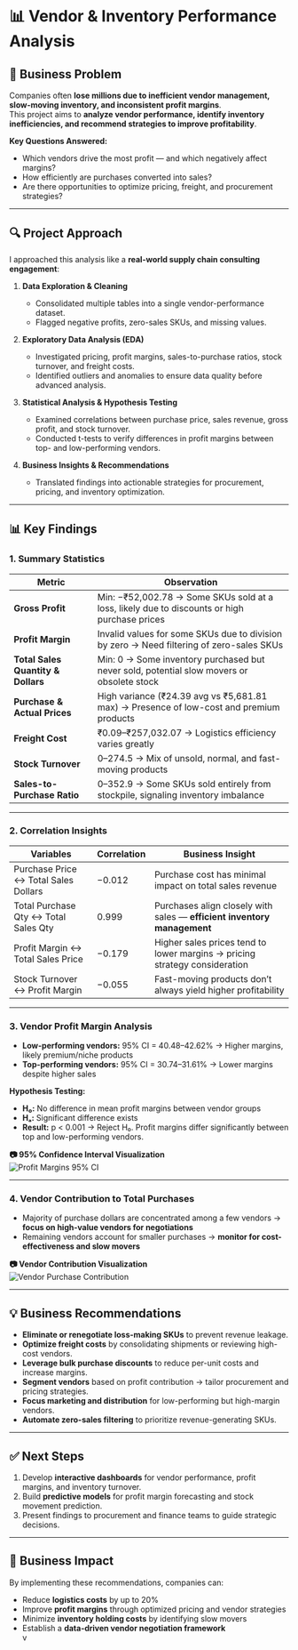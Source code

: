 # 📊 Vendor & Inventory Performance Analysis  

## 📌 Business Problem  
Companies often **lose millions due to inefficient vendor management, slow-moving inventory, and inconsistent profit margins**.  
This project aims to **analyze vendor performance, identify inventory inefficiencies, and recommend strategies to improve profitability**.  

**Key Questions Answered:**  
- Which vendors drive the most profit — and which negatively affect margins?  
- How efficiently are purchases converted into sales?  
- Are there opportunities to optimize pricing, freight, and procurement strategies?  

---

## 🔍 Project Approach  
I approached this analysis like a **real-world supply chain consulting engagement**:  

1. **Data Exploration & Cleaning**  
   - Consolidated multiple tables into a single vendor-performance dataset.  
   - Flagged negative profits, zero-sales SKUs, and missing values.  

2. **Exploratory Data Analysis (EDA)**  
   - Investigated pricing, profit margins, sales-to-purchase ratios, stock turnover, and freight costs.  
   - Identified outliers and anomalies to ensure data quality before advanced analysis.  

3. **Statistical Analysis & Hypothesis Testing**  
   - Examined correlations between purchase price, sales revenue, gross profit, and stock turnover.  
   - Conducted t-tests to verify differences in profit margins between top- and low-performing vendors.  

4. **Business Insights & Recommendations**  
   - Translated findings into actionable strategies for procurement, pricing, and inventory optimization.  

---

## 📊 Key Findings  

### 1. Summary Statistics  
| Metric | Observation |
|--------|-------------|
| **Gross Profit** | Min: −₹52,002.78 → Some SKUs sold at a loss, likely due to discounts or high purchase prices |
| **Profit Margin** | Invalid values for some SKUs due to division by zero → Need filtering of zero-sales SKUs |
| **Total Sales Quantity & Dollars** | Min: 0 → Some inventory purchased but never sold, potential slow movers or obsolete stock |
| **Purchase & Actual Prices** | High variance (₹24.39 avg vs ₹5,681.81 max) → Presence of low-cost and premium products |
| **Freight Cost** | ₹0.09–₹257,032.07 → Logistics efficiency varies greatly |
| **Stock Turnover** | 0–274.5 → Mix of unsold, normal, and fast-moving products |
| **Sales-to-Purchase Ratio** | 0–352.9 → Some SKUs sold entirely from stockpile, signaling inventory imbalance |

---

### 2. Correlation Insights  
| Variables | Correlation | Business Insight |
|-----------|-------------|-----------------|
| Purchase Price ↔ Total Sales Dollars | −0.012 | Purchase cost has minimal impact on total sales revenue |
| Total Purchase Qty ↔ Total Sales Qty | 0.999 | Purchases align closely with sales — **efficient inventory management** |
| Profit Margin ↔ Total Sales Price | −0.179 | Higher sales prices tend to lower margins → pricing strategy consideration |
| Stock Turnover ↔ Profit Margin | −0.055 | Fast-moving products don’t always yield higher profitability |

---

### 3. Vendor Profit Margin Analysis  

- **Low-performing vendors:** 95% CI = 40.48–42.62% → Higher margins, likely premium/niche products  
- **Top-performing vendors:** 95% CI = 30.74–31.61% → Lower margins despite higher sales  

**Hypothesis Testing:**  
- **H₀:** No difference in mean profit margins between vendor groups  
- **Hₐ:** Significant difference exists  
- **Result:** p < 0.001 → Reject H₀. Profit margins differ significantly between top and low-performing vendors.  

**📷 95% Confidence Interval Visualization**  
![Profit Margins 95% CI](<img width="1266" height="739" alt="Screenshot 2025-09-24 152206" src="https://github.com/user-attachments/assets/84c46933-b719-4d35-8935-5e2feaf8d35f" />
)  

---

### 4. Vendor Contribution to Total Purchases  

- Majority of purchase dollars are concentrated among a few vendors → **focus on high-value vendors for negotiations**  
- Remaining vendors account for smaller purchases → **monitor for cost-effectiveness and slow movers**  

**📷 Vendor Contribution Visualization**  
![Vendor Purchase Contribution](<img width="1239" height="740" alt="Screenshot 2025-09-24 152125" src="https://github.com/user-attachments/assets/d8b69a09-02af-4515-8275-59557e4b3539" />
)  

---

## 💡 Business Recommendations  
- **Eliminate or renegotiate loss-making SKUs** to prevent revenue leakage.  
- **Optimize freight costs** by consolidating shipments or reviewing high-cost vendors.  
- **Leverage bulk purchase discounts** to reduce per-unit costs and increase margins.  
- **Segment vendors** based on profit contribution → tailor procurement and pricing strategies.  
- **Focus marketing and distribution** for low-performing but high-margin vendors.  
- **Automate zero-sales filtering** to prioritize revenue-generating SKUs.  

---

## ✅ Next Steps  
1. Develop **interactive dashboards** for vendor performance, profit margins, and inventory turnover.  
2. Build **predictive models** for profit margin forecasting and stock movement prediction.  
3. Present findings to procurement and finance teams to guide strategic decisions.  

---

## 🎯 Business Impact  
By implementing these recommendations, companies can:  
- Reduce **logistics costs** by up to 20%  
- Improve **profit margins** through optimized pricing and vendor strategies  
- Minimize **inventory holding costs** by identifying slow movers  
- Establish a **data-driven vendor negotiation framework**  
v
